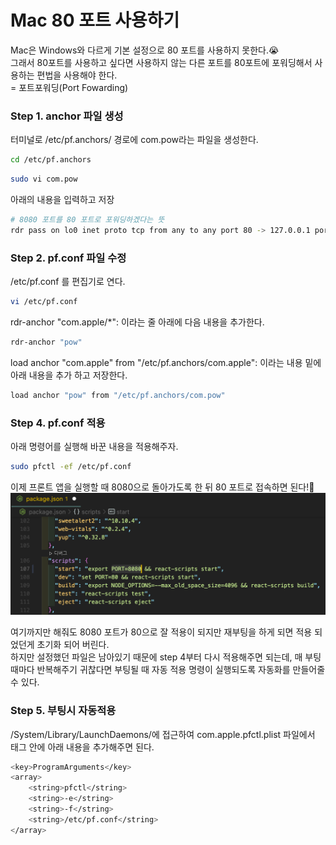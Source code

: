 # Mac 80 포트 사용하기

Mac은 Windows와 다르게 기본 설정으로 80 포트를 사용하지 못한다.😭<br>
그래서 80포트를 사용하고 싶다면 사용하지 않는 다른 포트를 80포트에 포워딩해서 사용하는 편법을 사용해야 한다.<br>
= 포트포워딩(Port Fowarding)

### Step 1. anchor 파일 생성

터미널로 /etc/pf.anchors/ 경로에 com.pow라는 파일을 생성한다.
```bash
cd /etc/pf.anchors
```

```bash
sudo vi com.pow
```

아래의 내용을 입력하고 저장<br>

```bash
# 8080 포트를 80 포트로 포워딩하겠다는 뜻
rdr pass on lo0 inet proto tcp from any to any port 80 -> 127.0.0.1 port 8080
```

### Step 2. pf.conf 파일 수정

/etc/pf.conf 를 편집기로 연다.
```bash
vi /etc/pf.conf
```

rdr-anchor "com.apple/*": 이라는 줄 아래에 다음 내용을 추가한다.

```bash
rdr-anchor "pow"
```

load anchor "com.apple" from "/etc/pf.anchors/com.apple": 이라는 내용 밑에 아래 내용을 추가 하고 저장한다.

```bash
load anchor "pow" from "/etc/pf.anchors/com.pow"
```

### Step 4. pf.conf 적용

아래 명령어를 실행해 바꾼 내용을 적용해주자.

```bash
sudo pfctl -ef /etc/pf.conf
```
이제 프론트 앱을 실행할 때 8080으로 돌아가도록 한 뒤 80 포트로 접속하면 된다!🥳<br>
<img src="../imgs/2022_06/mac80port.png">

여기까지만 해줘도 8080 포트가 80으로 잘 적용이 되지만 재부팅을 하게 되면 적용 되었던게 초기화 되어 버린다.<br>
하지만 설정했던 파일은 남아있기 때문에 step 4부터 다시 적용해주면 되는데, 매 부팅 때마다 반복해주기 귀찮다면 부팅될 때 자동 적용 명령이 실행되도록 자동화를 만들어줄 수 있다.

### Step 5. 부팅시 자동적용

/System/Library/LaunchDaemons/에 접근하여 com.apple.pfctl.plist 파일에서 태그 안에 아래 내용을 추가해주면 된다.

```bash
<key>ProgramArguments</key>
<array>
    <string>pfctl</string>
    <string>-e</string>
    <string>-f</string>
    <string>/etc/pf.conf</string>
</array>
```